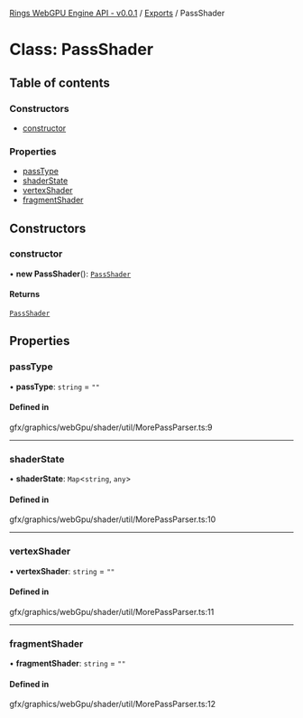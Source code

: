 [Rings WebGPU Engine API - v0.0.1](../README.md) / [Exports](../modules.md) / PassShader

# Class: PassShader

## Table of contents

### Constructors

- [constructor](PassShader.md#constructor)

### Properties

- [passType](PassShader.md#passtype)
- [shaderState](PassShader.md#shaderstate)
- [vertexShader](PassShader.md#vertexshader)
- [fragmentShader](PassShader.md#fragmentshader)

## Constructors

### constructor

• **new PassShader**(): [`PassShader`](PassShader.md)

#### Returns

[`PassShader`](PassShader.md)

## Properties

### passType

• **passType**: `string` = `""`

#### Defined in

gfx/graphics/webGpu/shader/util/MorePassParser.ts:9

___

### shaderState

• **shaderState**: `Map`\<`string`, `any`\>

#### Defined in

gfx/graphics/webGpu/shader/util/MorePassParser.ts:10

___

### vertexShader

• **vertexShader**: `string` = `""`

#### Defined in

gfx/graphics/webGpu/shader/util/MorePassParser.ts:11

___

### fragmentShader

• **fragmentShader**: `string` = `""`

#### Defined in

gfx/graphics/webGpu/shader/util/MorePassParser.ts:12
